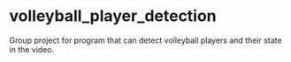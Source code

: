 # volleyball_player_detection
Group project for program that can detect volleyball players and their state in the video.
